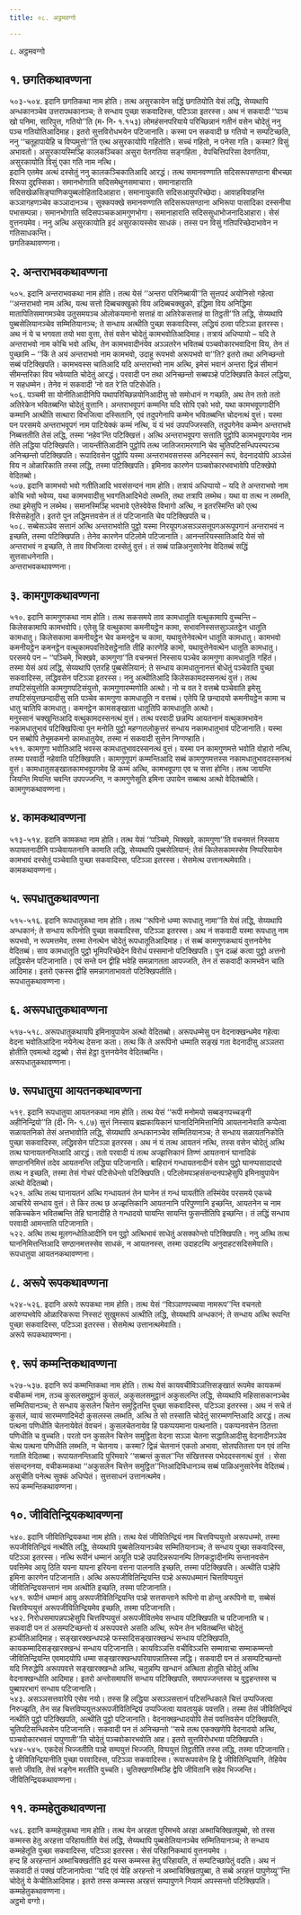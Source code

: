 ```yaml
---
title: ०८. अट्ठमवग्गो

---
```

८. अट्ठमवग्गो  


## १. छगतिकथावण्णना

५०३-५०४. इदानि छगतिकथा नाम होति। तत्थ असुरकायेन सद्धिं छगतियोति येसं लद्धि, सेय्यथापि अन्धकानञ्चेव उत्तरापथकानञ्च; ते सन्धाय पुच्छा सकवादिस्स, पटिञ्ञा इतरस्स। अथ नं सकवादी ‘‘पञ्च खो पनिमा, सारिपुत्त, गतियो’’ति (म॰ नि॰ १.१५३) लोमहंसनपरियाये परिच्छिन्नानं गतीनं वसेन चोदेतुं ननु पञ्च गतियोतिआदिमाह। इतरो सुत्तविरोधभयेन पटिजानाति। कस्मा पन सकवादी छ गतियो न सम्पटिच्छति, ननु ‘‘चतूहापायेहि च विप्पमुत्तो’’ति एत्थ असुरकायोपि गहितोति। सच्चं गहितो, न पनेसा गति। कस्मा? विसुं अभावतो। असुरकायस्मिञ्हि कालकञ्चिका असुरा पेतगतिया सङ्गहिता , वेपचित्तिपरिसा देवगतिया, असुरकायोति विसुं एका गति नाम नत्थि।  
इदानि एतमेव अत्थं दस्सेतुं ननु कालकञ्चिकातिआदि आरद्धं। तत्थ समानवण्णाति सदिसरूपसण्ठाना बीभच्छा विरूपा दुद्दस्सिका। समानभोगाति सदिसमेथुनसमाचारा। समानाहाराति सदिसखेळसिङ्घाणिकपुब्बलोहितादिआहारा। समानायुकाति सदिसआयुपरिच्छेदा। आवाहविवाहन्ति कञ्ञागहणञ्चेव कञ्ञादानञ्च। सुक्कपक्खे समानवण्णाति सदिसरूपसण्ठाना अभिरूपा पासादिका दस्सनीया पभासम्पन्ना। समानभोगाति सदिसपञ्चकआमगुणभोगा। समानाहाराति सदिससुधाभोजनादिआहारा। सेसं वुत्तनयमेव। ननु अत्थि असुरकायोति इदं असुरकायस्सेव साधकं। तस्स पन विसुं गतिपरिच्छेदाभावेन न गतिसाधकन्ति।  
छगतिकथावण्णना।  


## २. अन्तराभवकथावण्णना

५०५. इदानि अन्तराभवकथा नाम होति। तत्थ येसं ‘‘अन्तरा परिनिब्बायी’’ति सुत्तपदं अयोनिसो गहेत्वा ‘‘अन्तराभवो नाम अत्थि, यत्थ सत्तो दिब्बचक्खुको विय अदिब्बचक्खुको, इद्धिमा विय अनिद्धिमा मातापितिसमागमञ्चेव उतुसमयञ्च ओलोकयमानो सत्ताहं वा अतिरेकसत्ताहं वा तिट्ठती’’ति लद्धि, सेय्यथापि पुब्बसेलियानञ्चेव सम्मितियानञ्च; ते सन्धाय अत्थीति पुच्छा सकवादिस्स, लद्धियं ठत्वा पटिञ्ञा इतरस्स। अथ नं ये च भगवता तयो भवा वुत्ता, तेसं वसेन चोदेतुं कामभवोतिआदिमाह। तत्रायं अधिप्पायो – यदि ते अन्तराभवो नाम कोचि भवो अत्थि, तेन कामभवादीनंयेव अञ्ञतरेन भवितब्बं पञ्चवोकारभवादिना विय, तेन तं पुच्छामि – ‘‘किं ते अयं अन्तराभवो नाम कामभवो, उदाहु रूपभवो अरूपभवो वा’’ति? इतरो तथा अनिच्छन्तो सब्बं पटिक्खिपति। कामभवस्स चातिआदि यदि अन्तराभवो नाम अत्थि, इमेसं भवानं अन्तरा द्विन्नं सीमानं सीमन्तरिका विय भवेय्याति चोदेतुं आरद्धं। परवादी पन तथा अनिच्छन्तो सब्बपञ्हे पटिक्खिपति केवलं लद्धिया, न सहधम्मेन। तेनेव नं सकवादी ‘नो वत रे’ति पटिसेधेति।  
५०६. पञ्चमी सा योनीतिआदीनिपि यथापरिच्छिन्नयोनिआदीसु सो समोधानं न गच्छति, अथ तेन ततो ततो अतिरेकेन भवितब्बन्ति चोदेतुं वुत्तानि। अन्तराभवूपगं कम्मन्ति यदि सोपि एको भवो, यथा कामभवूपगादीनि कम्मानि अत्थीति सत्थारा विभजित्वा दस्सितानि, एवं तदुपगेनापि कम्मेन भवितब्बन्ति चोदनत्थं वुत्तं। यस्मा पन परसमये अन्तराभवूपगं नाम पाटियेक्कं कम्मं नत्थि, यं यं भवं उपपज्जिस्सति, तदुपगेनेव कम्मेन अन्तराभवे निब्बत्ततीति तेसं लद्धि, तस्मा ‘नहेव’न्ति पटिक्खित्तं। अत्थि अन्तराभवूपगा सत्ताति पुट्ठोपि कामभवूपगायेव नाम तेति लद्धिया पटिक्खिपति। जायन्तीतिआदीनि पुट्ठोपि तत्थ जातिजरामरणानि चेव चुतिपटिसन्धिपरम्परञ्च अनिच्छन्तो पटिक्खिपति। रूपादिवसेन पुट्ठोपि यस्मा अन्तराभवसत्तस्स अनिदस्सनं रूपं, वेदनादयोपि अञ्ञेसं विय न ओळारिकाति तस्स लद्धि, तस्मा पटिक्खिपति। इमिनाव कारणेन पञ्चवोकारभवभावेपि पटिक्खेपो वेदितब्बो।  
५०७. इदानि कामभवो भवो गतीतिआदि भवसंसन्दनं नाम होति। तत्रायं अधिप्पायो – यदि ते अन्तराभवो नाम कोचि भवो भवेय्य, यथा कामभवादीसु भवगतिआदिभेदो लब्भति, तथा तत्रापि लब्भेथ। यथा वा तत्थ न लब्भति, तथा इमेसुपि न लब्भेथ। समानस्मिञ्हि भवभावे एतेस्वेवेस विभागो अत्थि, न इतरस्मिन्ति को एत्थ विसेसहेतूति। इतरो पुन लद्धिमत्तवसेन तं तं पटिजानाति चेव पटिक्खिपति च।  
५०८. सब्बेसञ्ञेव सत्तानं अत्थि अन्तराभवोति पुट्ठो यस्मा निरयूपगअसञ्ञसत्तूपगअरूपूपगानं अन्तराभवं न इच्छति, तस्मा पटिक्खिपति। तेनेव कारणेन पटिलोमे पटिजानाति। आनन्तरियस्सातिआदि येसं सो अन्तराभवं न इच्छति, ते ताव विभजित्वा दस्सेतुं वुत्तं। तं सब्बं पाळिअनुसारेनेव वेदितब्बं सद्धिं सुत्तसाधनेनाति।  
अन्तराभवकथावण्णना।  


## ३. कामगुणकथावण्णना

५१०. इदानि कामगुणकथा नाम होति। तत्थ सकसमये ताव कामधातूति वत्थुकामापि वुच्चन्ति – किलेसकामापि कामभवोपि। एतेसु हि वत्थुकामा कमनीयट्ठेन कामा, सभावनिस्सत्तसुञ्ञतट्ठेन धातूति कामधातु। किलेसकामा कमनीयट्ठेन चेव कमनट्ठेन च कामा, यथावुत्तेनेवत्थेन धातूति कामधातु। कामभवो कमनीयट्ठेन कमनट्ठेन वत्थुकामपवत्तिदेसट्ठेनाति तीहि कारणेहि कामो, यथावुत्तेनेवत्थेन धातूति कामधातु। परसमये पन – ‘‘पञ्चिमे, भिक्खवे, कामगुणा’’ति वचनमत्तं निस्साय पञ्चेव कामगुणा कामधातूति गहितं। तस्मा येसं अयं लद्धि, सेय्यथापि एतरहि पुब्बसेलियानं; ते सन्धाय कामधातुनानत्तं बोधेतुं पञ्चेवाति पुच्छा सकवादिस्स, लद्धिवसेन पटिञ्ञा इतरस्स। ननु अत्थीतिआदि किलेसकामदस्सनत्थं वुत्तं। तत्थ तप्पटिसंयुत्तोति कामगुणपटिसंयुत्तो, कामगुणारम्मणोति अत्थो। नो च वत रे वत्तब्बे पञ्चेवाति इमेसु तप्पटिसंयुत्तछन्दादीसु सति पञ्चेव कामगुणा कामधातूति न वत्तब्बं। एतेपि हि छन्दादयो कमनीयट्ठेन कामा च धातु चातिपि कामधातु। कमनट्ठेन कामसङ्खाता धातूतिपि कामधातूति अत्थो।  
मनुस्सानं चक्खुन्तिआदि वत्थुकामदस्सनत्थं वुत्तं। तत्थ परवादी छन्नम्पि आयतनानं वत्थुकामभावेन नकामधातुभावं पटिक्खिपित्वा पुन मनोति पुट्ठो महग्गतलोकुत्तरं सन्धाय नकामधातुभावं पटिजानाति। यस्मा पन सब्बोपि तेभूमकमनो कामधातुयेव, तस्मा नं सकवादी सुत्तेन निग्गण्हाति।  
५११. कामगुणा भवोतिआदि भवस्स कामधातुभावदस्सनत्थं वुत्तं। यस्मा पन कामगुणमत्ते भवोति वोहारो नत्थि, तस्मा परवादी नहेवाति पटिक्खिपति। कामगुणूपगं कम्मन्तिआदि सब्बं कामगुणमत्तस्स नकामधातुभावदस्सनत्थं वुत्तं। कामधातुसङ्खातकामभवूपगमेव हि कम्मं अत्थि, कामभवूपगा एव च सत्ता होन्ति। तत्थ जायन्ति जियन्ति मियन्ति चवन्ति उपपज्जन्ति, न कामगुणेसूति इमिना उपायेन सब्बत्थ अत्थो वेदितब्बोति।  
कामगुणकथावण्णना।  


## ४. कामकथावण्णना

५१३-५१४. इदानि कामकथा नाम होति। तत्थ येसं ‘‘पञ्चिमे, भिक्खवे, कामगुणा’’ति वचनमत्तं निस्साय रूपायतनादीनि पञ्चेवायतनानि कामाति लद्धि, सेय्यथापि पुब्बसेलियानं; तेसं किलेसकामस्सेव निप्परियायेन कामभावं दस्सेतुं पञ्चेवाति पुच्छा सकवादिस्स, पटिञ्ञा इतरस्स। सेसमेत्थ उत्तानत्थमेवाति।  
कामकथावण्णना।  


## ५. रूपधातुकथावण्णना

५१५-५१६. इदानि रूपधातुकथा नाम होति। तत्थ ‘‘रूपिनो धम्मा रूपधातु नामा’’ति येसं लद्धि, सेय्यथापि अन्धकानं; ते सन्धाय रूपिनोति पुच्छा सकवादिस्स, पटिञ्ञा इतरस्स। अथ नं सकवादी यस्मा रूपधातु नाम रूपभवो, न रूपमत्तमेव, तस्मा तेनत्थेन चोदेतुं रूपधातूतिआदिमाह। तं सब्बं कामगुणकथायं वुत्तनयेनेव वेदितब्बं। साव कामधातूति पुट्ठो भूमिपरिच्छेदेन विरोधं पस्समानो पटिक्खिपति। पुन दळ्हं कत्वा पुट्ठो अत्तनो लद्धिवसेन पटिजानाति। एवं सन्ते पन द्वीहि भवेहि समन्नागतता आपज्जति, तेन तं सकवादी कामभवेन चाति आदिमाह। इतरो एकस्स द्वीहि समन्नागताभावतो पटिक्खिपतीति।  
रूपधातुकथावण्णना।  


## ६. अरूपधातुकथावण्णना

५१७-५१८. अरूपधातुकथायपि इमिनावुपायेन अत्थो वेदितब्बो। अरूपधम्मेसु पन वेदनाक्खन्धमेव गहेत्वा वेदना भवोतिआदिना नयेनेत्थ देसना कता। तत्थ किं ते अरूपिनो धम्माति सङ्खं गता वेदनादीसु अञ्ञतरा होतीति एवमत्थो दट्ठब्बो। सेसं हेट्ठा वुत्तनयेनेव वेदितब्बन्ति।  
अरूपधातुकथावण्णना।  


## ७. रूपधातुया आयतनकथावण्णना

५१९. इदानि रूपधातुया आयतनकथा नाम होति। तत्थ येसं ‘‘रूपी मनोमयो सब्बङ्गपच्चङ्गी अहीनिन्द्रियो’’ति (दी॰ नि॰ १.८७) सुत्तं निस्साय ब्रह्मकायिकानं घानादिनिमित्तानिपि आयतनानेवाति कप्पेत्वा सळायतनिको तेसं अत्तभावोति लद्धि, सेय्यथापि अन्धकानञ्चेव सम्मितियानञ्च; ते सन्धाय सळायतनिकोति पुच्छा सकवादिस्स, लद्धिवसेन पटिञ्ञा इतरस्स। अथ नं यं तत्थ आयतनं नत्थि, तस्स वसेन चोदेतुं अत्थि तत्थ घानायतनन्तिआदि आरद्धं। ततो परवादी यं तत्थ अज्झत्तिकानं तिण्णं आयतनानं घानादिकं सण्ठाननिमित्तं तदेव आयतनन्ति लद्धिया पटिजानाति। बाहिरानं गन्धायतनादीनं वसेन पुट्ठो घानप्पसादादयो तत्थ न इच्छति, तस्मा तेसं गोचरं पटिसेधेन्तो पटिक्खिपति। पटिलोमपञ्हसंसन्दनपञ्हेसुपि इमिनावुपायेन अत्थो वेदितब्बो।  
५२१. अत्थि तत्थ घानायतनं अत्थि गन्धायतनं तेन घानेन तं गन्धं घायतीति तस्मिंयेव परसमये एकच्चे आचरिये सन्धाय वुत्तं। ते किर तत्थ छ अज्झत्तिकानि आयतनानि परिपुण्णानि इच्छन्ति, आयतनेन च नाम सकिच्चकेन भवितब्बन्ति तेहि घानादीहि ते गन्धादयो घायन्ति सायन्ति फुसन्तीतिपि इच्छन्ति। तं लद्धिं सन्धाय परवादी आमन्ताति पटिजानाति।  
५२२. अत्थि तत्थ मूलगन्धोतिआदीनि पन पुट्ठो अत्थिभावं साधेतुं असक्कोन्तो पटिक्खिपति। ननु अत्थि तत्थ घाननिमित्तन्तिआदि सण्ठानमत्तस्सेव साधकं, न आयतनस्स, तस्मा उदाहटम्पि अनुदाहटसदिसमेवाति।  
रूपधातुया आयतनकथावण्णना।  


## ८. अरूपे रूपकथावण्णना

५२४-५२६. इदानि अरूपे रूपकथा नाम होति। तत्थ येसं ‘‘विञ्ञाणपच्चया नामरूप’’न्ति वचनतो आरुप्पभवेपि ओळारिकरूपा निस्सटं सुखुमरूपं अत्थीति लद्धि, सेय्यथापि अन्धकानं; ते सन्धाय अत्थि रूपन्ति पुच्छा सकवादिस्स, पटिञ्ञा इतरस्स। सेसमेत्थ उत्तानत्थमेवाति।  
अरूपे रूपकथावण्णना।  


## ९. रूपं कम्मन्तिकथावण्णना

५२७-५३७. इदानि रूपं कम्मन्तिकथा नाम होति। तत्थ येसं कायवचीविञ्ञत्तिसङ्खातं रूपमेव कायकम्मं वचीकम्मं नाम, तञ्च कुसलसमुट्ठानं कुसलं, अकुसलसमुट्ठानं अकुसलन्ति लद्धि, सेय्यथापि महिसासकानञ्चेव सम्मितियानञ्च; ते सन्धाय कुसलेन चित्तेन समुट्ठितन्ति पुच्छा सकवादिस्स, पटिञ्ञा इतरस्स। अथ नं सचे तं कुसलं, य्वायं सारम्मणादिभेदो कुसलस्स लब्भति, अत्थि ते सो तस्साति चोदेतुं सारम्मणन्तिआदि आरद्धं। तत्थ पत्थना पणिधीति चेतनायेवेतं वेवचनं। कुसलचेतनायेव हि पकप्पयमाना पत्थनाति। पकप्पनवसेन ठितत्ता पणिधीति च वुच्चति। परतो पन कुसलेन चित्तेन समुट्ठिता वेदना सञ्ञा चेतना सद्धातिआदीसु वेदनादीनञ्ञेव चेत्थ पत्थना पणिधीति लब्भति, न चेतनाय। कस्मा? द्विन्नं चेतनानं एकतो अभावा, सोतपतितत्ता पन एवं तन्ति गताति वेदितब्बा। रूपायतनन्तिआदि पुरिमवारे ‘‘सब्बन्तं कुसल’’न्ति संखित्तस्स पभेददस्सनत्थं वुत्तं । सेसा संसन्दननया, वचीकम्मकथा ‘‘अकुसलेन चित्तेन समुट्ठित’’न्तिआदिविधानञ्च सब्बं पाळिअनुसारेनेव वेदितब्बं। असुचीति पनेत्थ सुक्कं अधिप्पेतं। सुत्तसाधनं उत्तानत्थमेव।  
रूपं कम्मन्तिकथावण्णना।  


## १०. जीवितिन्द्रियकथावण्णना

५४०. इदानि जीवितिन्द्रियकथा नाम होति। तत्थ येसं जीवितिन्द्रियं नाम चित्तविप्पयुत्तो अरूपधम्मो, तस्मा रूपजीवितिन्द्रियं नत्थीति लद्धि, सेय्यथापि पुब्बसेलियानञ्चेव सम्मितियानञ्च; ते सन्धाय पुच्छा सकवादिस्स, पटिञ्ञा इतरस्स। नत्थि रूपीनं धम्मानं आयूति पञ्हे उपादिन्नरूपानम्पि तिणकट्ठादीनम्पि सन्तानवसेन पवत्तिमेव आयु ठिति यपना यापना इरियना वत्तना पालनाति इच्छति, तस्मा पटिक्खिपति। अत्थीति पञ्हेपि इमिना कारणेन पटिजानाति। अत्थि अरूपजीवितिन्द्रियन्ति पञ्हे अरूपधम्मानं चित्तविप्पयुत्तं जीवितिन्द्रियसन्तानं नाम अत्थीति इच्छति, तस्मा पटिजानाति।  
५४१. रूपीनं धम्मानं आयु अरूपजीवितिन्द्रियन्ति पञ्हे सत्तसन्ताने रूपिनो वा होन्तु अरूपिनो वा, सब्बेसं चित्तविप्पयुत्तं अरूपजीवितिन्द्रियमेव इच्छति, तस्मा पटिजानाति।  
५४२. निरोधसमापन्नपञ्हेसुपि चित्तविप्पयुत्तं अरूपजीवितमेव सन्धाय पटिक्खिपति च पटिजानाति च। सकवादी पन तं असम्पटिच्छन्तो यं अरूपपवत्ते असति अत्थि, रूपेन तेन भवितब्बन्ति चोदेतुं हञ्चीतिआदिमाह। सङ्खारक्खन्धपञ्हे फस्सादिसङ्खारक्खन्धं सन्धाय पटिक्खिपति, कायकम्मादिसङ्खारक्खन्धं सन्धाय पटिजानाति। कायविञ्ञत्ति वचीविञ्ञत्ति सम्मावाचा सम्माकम्मन्तो जीवितिन्द्रियन्ति एवमादयोपि धम्मा सङ्खारक्खन्धपरियापन्नातिस्स लद्धि। सकवादी पन तं असम्पटिच्छन्तो यदि निरुद्धेपि अरूपपवत्ते सङ्खारक्खन्धो अत्थि, चतुन्नम्पि खन्धानं अत्थिता होतूति चोदेतुं अत्थि वेदनाक्खन्धोति आदिमाह। इतरो अन्तोसमापत्तिं सन्धाय पटिक्खिपति, समापज्जन्तस्स च वुट्ठहन्तस्स च पुब्बापरभागं सन्धाय पटिजानाति।  
५४३. असञ्ञसत्तवारेपि एसेव नयो। तस्स हि लद्धिया असञ्ञसत्तानं पटिसन्धिकाले चित्तं उप्पज्जित्वा निरुज्झति, तेन सह चित्तविप्पयुत्तअरूपजीवितिन्द्रियं उप्पज्जित्वा यावतायुकं पवत्तति। तस्मा तेसं जीवितिन्द्रियं नत्थीति पुट्ठो पटिक्खिपति, अत्थीति पुट्ठो पटिजानाति। वेदनाक्खन्धादयोपि तेसं पवत्तिवसेन पटिक्खिपति, चुतिपटिसन्धिवसेन पटिजानाति। सकवादी पन तं अनिच्छन्तो ‘‘सचे तत्थ एकक्खणेपि वेदनादयो अत्थि, पञ्चवोकारभवत्तं पापुणाती’’ति चोदेतुं पञ्चवोकारभवोति आह। इतरो सुत्तविरोधभया पटिक्खिपति।  
५४४-५४५. एकदेसं भिज्जतीति पञ्हे सम्पयुत्तं भिज्जति, विप्पयुत्तं तिट्ठतीति तस्स लद्धि, तस्मा पटिजानाति। द्वे जीवितिन्द्रियानीति पुच्छा परवादिस्स, पटिञ्ञा सकवादिस्स। रूपारूपवसेन हि द्वे जीवितिन्द्रियानि, तेहियेव सत्तो जीवति, तेसं भङ्गेन मरतीति वुच्चति। चुतिक्खणस्मिञ्हि द्वेपि जीवितानि सहेव भिज्जन्ति।  
जीवितिन्द्रियकथावण्णना।  


## ११. कम्महेतुकथावण्णना

५४६. इदानि कम्महेतुकथा नाम होति। तत्थ येन अरहता पुरिमभवे अरहा अब्भाचिक्खितपुब्बो, सो तस्स कम्मस्स हेतु अरहत्ता परिहायतीति येसं लद्धि, सेय्यथापि पुब्बसेलियानञ्चेव सम्मितियानञ्च; ते सन्धाय कम्महेतूति पुच्छा सकवादिस्स, पटिञ्ञा इतरस्स। सेसं परिहानिकथायं वुत्तनयमेव ।  
हन्द हि अरहन्तानं अब्भाचिक्खतीति इदं यस्स कम्मस्स हेतु परिहायति, तं सम्पटिच्छापेतुं वदति। अथ नं सकवादी तं पक्खं पटिजानापेत्वा ‘‘यदि एवं येहि अरहन्तो न अब्भाचिक्खितपुब्बा, ते सब्बे अरहत्तं पापुणेय्यु’’न्ति चोदेतुं ये केचीतिआदिमाह। इतरो तस्स कम्मस्स अरहत्तं सम्पापुणने नियामं अपस्सन्तो पटिक्खिपति।  
कम्महेतुकथावण्णना।  
अट्ठमो वग्गो।  